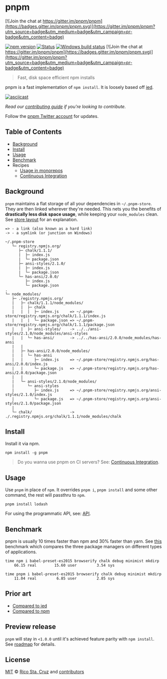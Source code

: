 # pnpm

[![Join the chat at https://gitter.im/pnpm/pnpm](https://badges.gitter.im/pnpm/pnpm.svg)](https://gitter.im/pnpm/pnpm?utm_source=badge&utm_medium=badge&utm_campaign=pr-badge&utm_content=badge)

[![npm version](https://img.shields.io/npm/v/pnpm.svg?maxAge=7200)](https://www.npmjs.com/package/pnpm)
[![Status](https://travis-ci.org/pnpm/pnpm.svg?branch=master)](https://travis-ci.org/pnpm/pnpm "See test builds")
[![Windows build status](https://ci.appveyor.com/api/projects/status/f7437jbcml04x750/branch/master?svg=true)](https://ci.appveyor.com/project/zkochan/pnpm-17nv8/branch/master)
[![Join the chat at https://gitter.im/pnpm/pnpm](https://badges.gitter.im/pnpm/pnpm.svg)](https://gitter.im/pnpm/pnpm?utm_source=badge&utm_medium=badge&utm_campaign=pr-badge&utm_content=badge)

> Fast, disk space efficient npm installs

pnpm is a fast implementation of `npm install`. It is loosely based off [ied].

[![asciicast](http://i.imgur.com/6GLLHaV.gif)](https://asciinema.org/a/99357)

*Read our [contributing guide](CONTRIBUTING.md) if you're looking to contribute.*

Follow the [pnpm Twitter account](https://twitter.com/pnpmjs) for updates.

## Table of Contents

* [Background](#background)
* [Install](#install)
* [Usage](#usage)
* [Benchmark](#benchmark)
* Recipes
  * [Usage in monorepos](docs/recipes/usage-in-monorepos.md)
  * [Continuous Integration](docs/recipes/continuous-integration.md)

## Background

`pnpm` maintains a flat storage of all your dependencies in `~/.pnpm-store`. They are then linked wherever they're needed.
This nets you the benefits of **drastically less disk space usage**, while keeping your `node_modules` clean.
See [store layout](docs/store-layout.md) for an explanation.

```
=> - a link (also known as a hard link)
-> - a symlink (or junction on Windows)

~/.pnpm-store
   └─ registry.npmjs.org/
      ├─ chalk/1.1.1/
      |  ├─ index.js
      |  └─ package.json
      ├─ ansi-styles/2.1.0/
      |  ├─ index.js
      |  └─ package.json
      └─ has-ansi/2.0.0/
         ├─ index.js
         └─ package.json
.
└─ node_modules/
   ├─ .registry.npmjs.org/
   |   ├─ chalk/1.1.1/node_modules/
   |   |  ├─ chalk
   |   |  |  ├─ index.js     => ~/.pnpm-store/registry.npmjs.org/chalk/1.1.1/index.js
   |   |  |  └─ package.json => ~/.pnpm-store/registry.npmjs.org/chalk/1.1.1/package.json
   |   |  ├─ ansi-styles/    -> ../../ansi-styles/2.1.0/node_modules/ansi-styles
   |   |  └─ has-ansi/       -> ../../has-ansi/2.0.0/node_modules/has-ansi
   |   |
   |   ├─ has-ansi/2.0.0/node_modules/
   |   |  └─ has-ansi
   |   |     ├─ index.js     => ~/.pnpm-store/registry.npmjs.org/has-ansi/2.0.0/index.js
   |   |     └─ package.js   => ~/.pnpm-store/registry.npmjs.org/has-ansi/2.0.0/package.json
   |   |
   |   └─ ansi-styles/2.1.0/node_modules/
   |      └─ ansi-styles
   |         ├─ index.js     => ~/.pnpm-store/registry.npmjs.org/ansi-styles/2.1.0/index.js
   |         └─ package.js   => ~/.pnpm-store/registry.npmjs.org/ansi-styles/2.1.0/package.json
   |
   └─ chalk/                 -> ./.registry.npmjs.org/chalk/1.1.1/node_modules/chalk
```

## Install

Install it via npm.

```
npm install -g pnpm
```

> Do you wanna use pnpm on CI servers? See: [Continuous Integration](docs/recipes/continuous-integration.md).

## Usage

Use `pnpm` in place of `npm`. It overrides `pnpm i`, `pnpm install` and some other command, the rest will passthru to `npm`.

```
pnpm install lodash
```

For using the programmatic API, see: [API](docs/api.md).

## Benchmark

pnpm is usually 10 times faster than npm and 30% faster than yarn. See [this](https://github.com/zkochan/node-package-manager-benchmark)
benchmark which compares the three package managers on different types of applications.

```
time npm i babel-preset-es2015 browserify chalk debug minimist mkdirp
    66.15 real        15.60 user         3.54 sys
```

```
time pnpm i babel-preset-es2015 browserify chalk debug minimist mkdirp
    11.04 real         6.85 user         2.85 sys
```

## Prior art

* [Compared to ied](docs/vs-ied.md)
* [Compared to npm](docs/vs-npm.md)

## Preview release

`pnpm` will stay in `<1.0.0` until it's achieved feature parity with `npm install`. See [roadmap](https://github.com/pnpm/pnpm/milestone/1) for details.

## License

[MIT](https://github.com/pnpm/pnpm/blob/master/LICENSE) © [Rico Sta. Cruz](http://ricostacruz.com) and [contributors]

[contributors]: http://github.com/pnpm/pnpm/contributors
[ied]: https://github.com/alexanderGugel/ied
